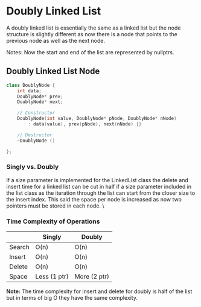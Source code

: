 # Doubly Linked List

A doubly linked list is essentially the same as a linked list but the node structure is slightly different as now there is a node that points to the previous node as well as the next node.

Notes:
Now the start and end of the list are represented by nullptrs.

## Doubly Linked List Node

```cpp
class DoublyNode {
    int data;
    DoublyNode* prev;
    DoublyNode* next;

    // Constructor
    DoublyNode(int value, DoublyNode* pNode, DoublyNode* nNode)
        : data(value), prev(pNode), next(nNode) {}

    // Destructor
    ~DoublyNode ()

};
```

### Singly vs. Doubly

If a size parameter is implemented for the LinkedList class the delete and insert time for a linked list can be cut in half if a size parameter included in the list class as the iteration through the list can start from the closer size to the insert index. This said the space per node is increased as now two pointers must be stored in each node. \

### Time Complexity of Operations

|        | Singly       | Doubly       |
| ------ |------------- | ------------ |
| Search | O(n)         | O(n)         |
| Insert | O(n)         | O(n)         |
| Delete | O(n)         | O(n)         |
| Space  | Less (1 ptr) | More (2 ptr) |

**Note:**
The time complexity for insert and delete for doubly is half of the list but in terms of big O they have the same complexity.
